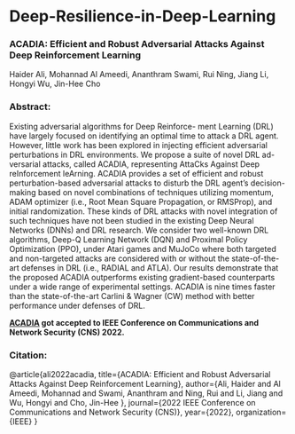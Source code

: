 # Deep-Resilience-in-Deep-Learning
### ACADIA: Efficient and Robust Adversarial Attacks Against Deep Reinforcement Learning
Haider Ali, Mohannad Al Ameedi, Ananthram Swami, Rui Ning, Jiang Li, Hongyi Wu, Jin-Hee Cho

### Abstract:
Existing adversarial algorithms for Deep Reinforce-
ment Learning (DRL) have largely focused on identifying an
optimal time to attack a DRL agent. However, little work has
been explored in injecting efficient adversarial perturbations
in DRL environments. We propose a suite of novel DRL ad-
versarial attacks, called ACADIA, representing AttaCks Against
Deep reInforcement leArning. ACADIA provides a set of efficient
and robust perturbation-based adversarial attacks to disturb the
DRL agent’s decision-making based on novel combinations of
techniques utilizing momentum, ADAM optimizer (i.e., Root Mean
Square Propagation, or RMSProp), and initial randomization.
These kinds of DRL attacks with novel integration of such
techniques have not been studied in the existing Deep Neural
Networks (DNNs) and DRL research. We consider two well-known
DRL algorithms, Deep-Q Learning Network (DQN) and Proximal
Policy Optimization (PPO), under Atari games and MuJoCo
where both targeted and non-targeted attacks are considered with
or without the state-of-the-art defenses in DRL (i.e., RADIAL
and ATLA). Our results demonstrate that the proposed ACADIA
outperforms existing gradient-based counterparts under a wide
range of experimental settings. ACADIA is nine times faster than
the state-of-the-art Carlini & Wagner (CW) method with better
performance under defenses of DRL.


**[ACADIA](https://github.com/haider4445/Deep-Resilience-in-Deep-Learning/blob/main/ACADIA_IEEE_CNS.pdf) got accepted to IEEE Conference on Communications and Network Security (CNS) 2022.**

### Citation:

@article{ali2022acadia,
  title={ACADIA: Efficient and Robust Adversarial Attacks Against Deep Reinforcement Learning},
  author={Ali, Haider and Al Ameedi, Mohannad and Swami, Ananthram and Ning, Rui and Li, Jiang and Wu, Hongyi and Cho, Jin-Hee },
  journal={2022 IEEE Conference on Communications and Network Security (CNS)},
  year={2022},
  organization={IEEE}
}


